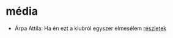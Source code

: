 # média

- Árpa Attila: Ha én ezt a klubról egyszer elmesélem [részletek](../_details/%C3%81rpa%20Attila.md#id_517)